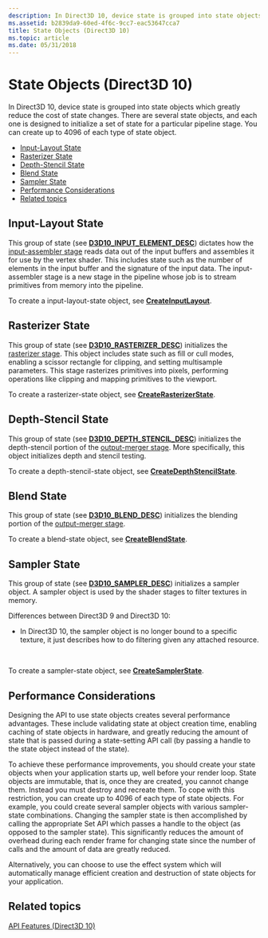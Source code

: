 ```yaml
---
description: In Direct3D 10, device state is grouped into state objects which greatly reduce the cost of state changes.
ms.assetid: b2839da9-60ed-4f6c-9cc7-eac53647cca7
title: State Objects (Direct3D 10)
ms.topic: article
ms.date: 05/31/2018
---
```


# State Objects (Direct3D 10)

In Direct3D 10, device state is grouped into state objects which greatly reduce the cost of state changes. There are several state objects, and each one is designed to initialize a set of state for a particular pipeline stage. You can create up to 4096 of each type of state object.

-   [Input-Layout State](#input-layout-state)
-   [Rasterizer State](#rasterizer-state)
-   [Depth-Stencil State](#depth-stencil-state)
-   [Blend State](#blend-state)
-   [Sampler State](#sampler-state)
-   [Performance Considerations](#performance-considerations)
-   [Related topics](#related-topics)

## Input-Layout State

This group of state (see [**D3D10\_INPUT\_ELEMENT\_DESC**](/windows/desktop/api/D3D10/ns-d3d10-d3d10_input_element_desc)) dictates how the [input-assembler stage](../direct3d11/d3d10-graphics-programming-guide-input-assembler-stage.md) reads data out of the input buffers and assembles it for use by the vertex shader. This includes state such as the number of elements in the input buffer and the signature of the input data. The input-assembler stage is a new stage in the pipeline whose job is to stream primitives from memory into the pipeline.

To create a input-layout-state object, see [**CreateInputLayout**](/windows/desktop/api/D3D10/nf-d3d10-id3d10device-createinputlayout).

## Rasterizer State

This group of state (see [**D3D10\_RASTERIZER\_DESC**](/windows/desktop/api/D3D10/ns-d3d10-d3d10_rasterizer_desc)) initializes the [rasterizer stage](../direct3d11/d3d10-graphics-programming-guide-rasterizer-stage.md). This object includes state such as fill or cull modes, enabling a scissor rectangle for clipping, and setting multisample parameters. This stage rasterizes primitives into pixels, performing operations like clipping and mapping primitives to the viewport.

To create a rasterizer-state object, see [**CreateRasterizerState**](/windows/desktop/api/D3D10/nf-d3d10-id3d10device-createrasterizerstate).

## Depth-Stencil State

This group of state (see [**D3D10\_DEPTH\_STENCIL\_DESC**](/windows/desktop/api/D3D10/ns-d3d10-d3d10_depth_stencil_desc)) initializes the depth-stencil portion of the [output-merger stage](../direct3d11/d3d10-graphics-programming-guide-output-merger-stage.md). More specifically, this object initializes depth and stencil testing.

To create a depth-stencil-state object, see [**CreateDepthStencilState**](/windows/desktop/api/D3D10/nf-d3d10-id3d10device-createdepthstencilstate).

## Blend State

This group of state (see [**D3D10\_BLEND\_DESC**](/windows/desktop/api/D3D10/ns-d3d10-d3d10_blend_desc)) initializes the blending portion of the [output-merger stage](../direct3d11/d3d10-graphics-programming-guide-output-merger-stage.md).

To create a blend-state object, see [**CreateBlendState**](/windows/desktop/api/D3D10/nf-d3d10-id3d10device-createblendstate).

## Sampler State

This group of state (see [**D3D10\_SAMPLER\_DESC**](/windows/desktop/api/D3D10/ns-d3d10-d3d10_sampler_desc)) initializes a sampler object. A sampler object is used by the shader stages to filter textures in memory.



Differences between Direct3D 9 and Direct3D 10:

- In Direct3D 10, the sampler object is no longer bound to a specific texture, it just describes how to do filtering given any attached resource.



 

To create a sampler-state object, see [**CreateSamplerState**](/windows/desktop/api/D3D10/nf-d3d10-id3d10device-createsamplerstate).

## Performance Considerations

Designing the API to use state objects creates several performance advantages. These include validating state at object creation time, enabling caching of state objects in hardware, and greatly reducing the amount of state that is passed during a state-setting API call (by passing a handle to the state object instead of the state).

To achieve these performance improvements, you should create your state objects when your application starts up, well before your render loop. State objects are immutable, that is, once they are created, you cannot change them. Instead you must destroy and recreate them. To cope with this restriction, you can create up to 4096 of each type of state objects. For example, you could create several sampler objects with various sampler-state combinations. Changing the sampler state is then accomplished by calling the appropriate Set API which passes a handle to the object (as opposed to the sampler state). This significantly reduces the amount of overhead during each render frame for changing state since the number of calls and the amount of data are greatly reduced.

Alternatively, you can choose to use the effect system which will automatically manage efficient creation and destruction of state objects for your application.

## Related topics

<dl> <dt>

[API Features (Direct3D 10)](d3d10-graphics-programming-guide-api-features.md)
</dt> </dl>

 

 
